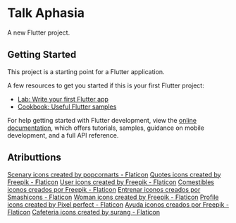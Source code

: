 # Talk Aphasia

A new Flutter project.

## Getting Started

This project is a starting point for a Flutter application.

A few resources to get you started if this is your first Flutter project:

- [Lab: Write your first Flutter app](https://docs.flutter.dev/get-started/codelab)
- [Cookbook: Useful Flutter samples](https://docs.flutter.dev/cookbook)

For help getting started with Flutter development, view the
[online documentation](https://docs.flutter.dev/), which offers tutorials,
samples, guidance on mobile development, and a full API reference.

## Atributtions

<a href="https://www.flaticon.com/free-icons/scenary" title="scenary icons">Scenary icons created by popcornarts - Flaticon</a>
<a href="https://www.flaticon.com/free-icons/quotes" title="quotes icons">Quotes icons created by Freepik - Flaticon</a>
<a href="https://www.flaticon.com/free-icons/user" title="user icons">User icons created by Freepik - Flaticon</a>
<a href="https://www.flaticon.es/iconos-gratis/comestibles" title="comestibles iconos">Comestibles iconos creados por Freepik - Flaticon</a>
<a href="https://www.flaticon.es/iconos-gratis/entrenar" title="entrenar iconos">Entrenar iconos creados por Smashicons - Flaticon</a>
<a href="https://www.flaticon.com/free-icons/woman" title="woman icons">Woman icons created by Freepik - Flaticon</a>
<a href="https://www.flaticon.com/free-icons/profile" title="profile icons">Profile icons created by Pixel perfect - Flaticon</a>
<a href="https://www.flaticon.es/iconos-gratis/ayuda" title="ayuda iconos">Ayuda iconos creados por Freepik - Flaticon</a>
<a href="https://www.flaticon.com/free-icons/cafeteria" title="cafeteria icons">Cafeteria icons created by surang - Flaticon</a>